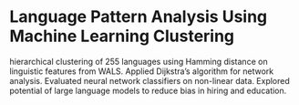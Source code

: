 # Language Pattern Analysis Using Machine Learning Clustering
hierarchical clustering of 255 languages using Hamming distance on linguistic features from WALS. Applied Dijkstra’s algorithm for network analysis. Evaluated neural network classifiers on non-linear data. Explored potential of large language models to reduce bias in hiring and education.
